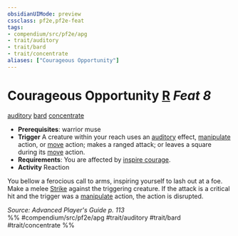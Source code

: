 ```yaml
---
obsidianUIMode: preview
cssclass: pf2e,pf2e-feat
tags:
- compendium/src/pf2e/apg
- trait/auditory
- trait/bard
- trait/concentrate
aliases: ["Courageous Opportunity"]
---
```

# Courageous Opportunity  [R](../../Rules/core-rulebook/chapter-9-playing-the-game.md#Actions "Reaction") *Feat 8*  
[auditory](../../Rules/traits/auditory.md)  [bard](../../Rules/traits/bard.md)  [concentrate](../../Rules/traits/concentrate.md)  

- **Prerequisites**: warrior muse
- **Trigger** A creature within your reach uses an [auditory](../../Rules/traits/auditory.md) effect, [manipulate](../../Rules/traits/manipulate.md) action, or [move](../../Rules/traits/move.md) action; makes a ranged attack; or leaves a square during its [move](../../Rules/traits/move.md) action.
- **Requirements**: You are affected by [inspire courage](../spells/inspire-courage.md).
- **Activity** Reaction

You bellow a ferocious call to arms, inspiring yourself to lash out at a foe. Make a melee [Strike](../../Rules/actions/strike.md) against the triggering creature. If the attack is a critical hit and the trigger was a [manipulate](../../Rules/traits/manipulate.md) action, the action is disrupted.

*Source: Advanced Player's Guide p. 113*  
%% #compendium/src/pf2e/apg #trait/auditory #trait/bard #trait/concentrate %%